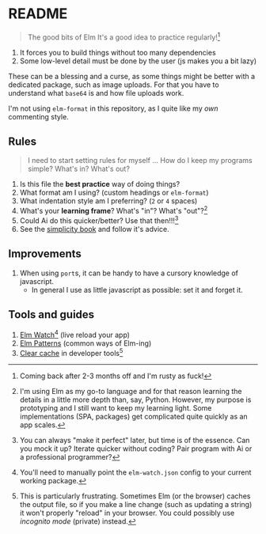 # README

> The good bits of Elm
> It's a good idea to practice regularly![^1]

1. It forces you to build things without too many dependencies
2. Some low-level detail must be done by the user (js makes you a bit lazy)

These can be a blessing and a curse, as some things might be better with a dedicated package, such as image uploads. For that you have to understand what `base64` is and how file uploads work.

I'm not using `elm-format` in this repository, as I quite like my _own_ commenting style.


## Rules

> I need to start setting rules for myself ...
> How do I keep my programs simple? What's in? What's out?

1. Is this file the **best practice** way of doing things?
2. What format am I using? (custom headings or `elm-format`)
3. What indentation style am I preferring? (`2` or `4` spaces)
4. What's your **learning frame**? What's "in"? What's "out"?[^2]
5. Could Ai do this quicker/better? Use that then!!![^3]
6. See the [simplicity book](https://pragprog.com/titles/dtcode/simplicity/) and follow it's advice.


## Improvements

1. When using `port`s, it can be handy to have a cursory knowledge of javascript.
    - In general I use as little javascript as possible: set it and forget it.

## Tools and guides

1. [Elm Watch](https://lydell.github.io/elm-watch/)[^4] (live reload your app)
2. [Elm Patterns](https://sporto.github.io/elm-patterns/index.html) (common ways of Elm-ing)
3. [Clear cache](https://nicholasbering.ca/tools/2016/10/09/devtools-disable-caching/) in developer tools[^5]


[^1]: Coming back after 2-3 months off and I'm rusty as fuck!

[^2]: I'm using Elm as my go-to language and for that reason learning the details in a little more depth than, say, Python. However, my purpose is prototyping and I still want to keep my learning light. Some implementations (SPA, packages) get complicated quite quickly as an app scales.

[^3]: You can always "make it perfect" later, but time is of the essence. Can you mock it up? Iterate quicker without coding? Pair program with Ai or a professional programmer?

[^4]: You'll need to manually point the `elm-watch.json` config to your current working package.

[^5]: This is particularly frustrating. Sometimes Elm (or the browser) caches the output file, so if you make a line change (such as updating a string) it won't properly "reload" in your browser. You could possibly use _incognito mode_ (private) instead.
